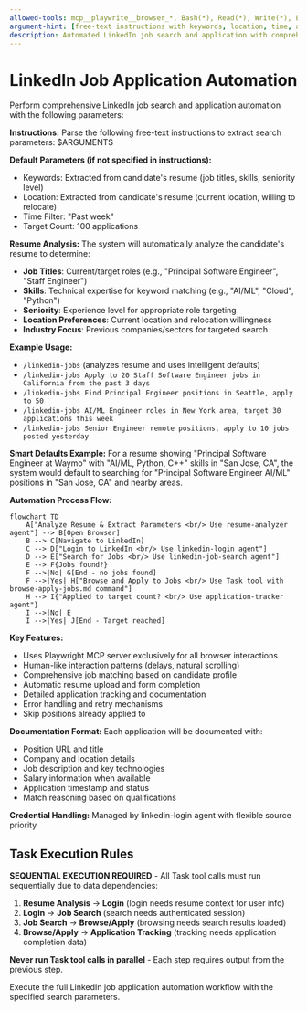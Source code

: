 ```yaml
---
allowed-tools: mcp__playwrite__browser_*, Bash(*), Read(*), Write(*), Edit(*), Glob(*), Grep(*), TodoWrite(*), Task(*)
argument-hint: [free-text instructions with keywords, location, time, and target count]
description: Automated LinkedIn job search and application with comprehensive tracking
---
```


# LinkedIn Job Application Automation

Perform comprehensive LinkedIn job search and application automation with the following parameters:

**Instructions:** 
Parse the following free-text instructions to extract search parameters: $ARGUMENTS

**Default Parameters (if not specified in instructions):**
- Keywords: Extracted from candidate's resume (job titles, skills, seniority level)
- Location: Extracted from candidate's resume (current location, willing to relocate)
- Time Filter: "Past week"
- Target Count: 100 applications

**Resume Analysis:**
The system will automatically analyze the candidate's resume to determine:
- **Job Titles**: Current/target roles (e.g., "Principal Software Engineer", "Staff Engineer")
- **Skills**: Technical expertise for keyword matching (e.g., "AI/ML", "Cloud", "Python")
- **Seniority**: Experience level for appropriate role targeting
- **Location Preferences**: Current location and relocation willingness
- **Industry Focus**: Previous companies/sectors for targeted search

**Example Usage:**
- `/linkedin-jobs` (analyzes resume and uses intelligent defaults)
- `/linkedin-jobs Apply to 20 Staff Software Engineer jobs in California from the past 3 days`
- `/linkedin-jobs Find Principal Engineer positions in Seattle, apply to 50`
- `/linkedin-jobs AI/ML Engineer roles in New York area, target 30 applications this week`
- `/linkedin-jobs Senior Engineer remote positions, apply to 10 jobs posted yesterday`

**Smart Defaults Example:**
For a resume showing "Principal Software Engineer at Waymo" with "AI/ML, Python, C++" skills in "San Jose, CA", the system would default to searching for "Principal Software Engineer AI/ML" positions in "San Jose, CA" and nearby areas.

**Automation Process Flow:**

```mermaid
flowchart TD
    A["Analyze Resume & Extract Parameters <br/> Use resume-analyzer agent"] --> B[Open Browser]
    B --> C[Navigate to LinkedIn]
    C --> D["Login to LinkedIn <br/> Use linkedin-login agent"]
    D --> E["Search for Jobs <br/> Use linkedin-job-search agent"]
    E --> F{Jobs found?}
    F -->|No| G[End - no jobs found]
    F -->|Yes| H["Browse and Apply to Jobs <br/> Use Task tool with browse-apply-jobs.md command"]
    H --> I{"Applied to target count? <br/> Use application-tracker agent"}
    I -->|No| E
    I -->|Yes| J[End - Target reached]
```


**Key Features:**
- Uses Playwright MCP server exclusively for all browser interactions
- Human-like interaction patterns (delays, natural scrolling)
- Comprehensive job matching based on candidate profile
- Automatic resume upload and form completion
- Detailed application tracking and documentation
- Error handling and retry mechanisms
- Skip positions already applied to

**Documentation Format:**
Each application will be documented with:
- Position URL and title
- Company and location details
- Job description and key technologies
- Salary information when available
- Application timestamp and status
- Match reasoning based on qualifications

**Credential Handling:** Managed by linkedin-login agent with flexible source priority

## Task Execution Rules

**SEQUENTIAL EXECUTION REQUIRED** - All Task tool calls must run sequentially due to data dependencies:

1. **Resume Analysis** → **Login** (login needs resume context for user info)
2. **Login** → **Job Search** (search needs authenticated session)  
3. **Job Search** → **Browse/Apply** (browsing needs search results loaded)
4. **Browse/Apply** → **Application Tracking** (tracking needs application completion data)

**Never run Task tool calls in parallel** - Each step requires output from the previous step.

Execute the full LinkedIn job application automation workflow with the specified search parameters.